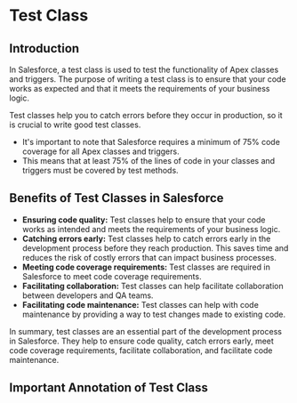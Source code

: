 # Test Class

## Introduction

In Salesforce, a test class is used to test the functionality of Apex classes and triggers. The purpose of writing a test class is to ensure that your code works as expected and that it meets the requirements of your business logic.

Test classes help you to catch errors before they occur in production, so it is crucial to write good test classes.

- It's important to note that Salesforce requires a minimum of 75% code coverage for all Apex classes and triggers.
- This means that at least 75% of the lines of code in your classes and triggers must be covered by test methods.

## Benefits of Test Classes in Salesforce

- **Ensuring code quality:** Test classes help to ensure that your code works as intended and meets the requirements of your business logic.
- **Catching errors early:** Test classes help to catch errors early in the development process before they reach production. This saves time and reduces the risk of costly errors that can impact business processes.
- **Meeting code coverage requirements:** Test classes are required in Salesforce to meet code coverage requirements.
- **Facilitating collaboration:** Test classes can help facilitate collaboration between developers and QA teams.
- **Facilitating code maintenance:** Test classes can help with code maintenance by providing a way to test changes made to existing code.

In summary, test classes are an essential part of the development process in Salesforce. They help to ensure code quality, catch errors early, meet code coverage requirements, facilitate collaboration, and facilitate code maintenance.

## Important Annotation of Test Class
